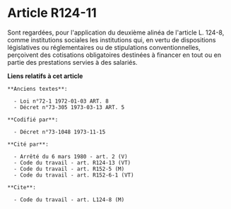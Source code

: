 # Article R124-11

Sont regardées, pour l'application du deuxième alinéa de l'article L. 124-8, comme institutions sociales les institutions
qui, en vertu de dispositions législatives ou réglementaires ou de stipulations conventionnelles, perçoivent des cotisations
obligatoires destinées à financer en tout ou en partie des prestations servies à des salariés.

**Liens relatifs à cet article**

	**Anciens textes**:

	  - Loi n°72-1 1972-01-03 ART. 8
	  - Décret n°73-305 1973-03-13 ART. 5

	**Codifié par**:

	  - Décret n°73-1048 1973-11-15

	**Cité par**:

	  - Arrêté du 6 mars 1980 - art. 2 (V)
	  - Code du travail - art. R124-13 (VT)
	  - Code du travail - art. R152-5 (M)
	  - Code du travail - art. R152-6-1 (VT)

	**Cite**:

	  - Code du travail - art. L124-8 (M)
